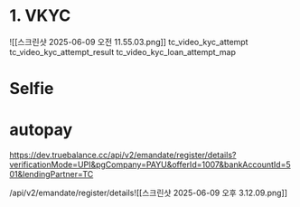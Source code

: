 # 1. VKYC
![[스크린샷 2025-06-09 오전 11.55.03.png]]
tc_video_kyc_attempt
tc_video_kyc_attempt_result
tc_video_kyc_loan_attempt_map

# Selfie
# autopay
https://dev.truebalance.cc/api/v2/emandate/register/details?verificationMode=UPI&pgCompany=PAYU&offerId=1007&bankAccountId=501&lendingPartner=TC

/api/v2/emandate/register/details![[스크린샷 2025-06-09 오후 3.12.09.png]]
